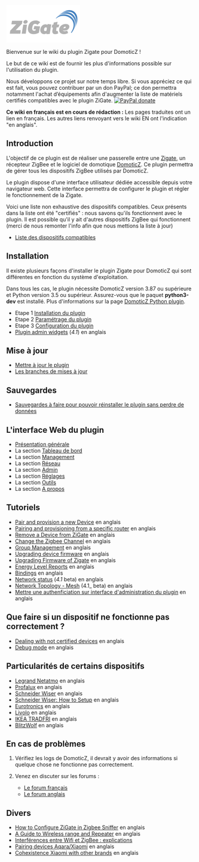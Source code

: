 ![zigate.fr](../Images/ZiGate.png)

Bienvenue sur le wiki du plugin Zigate pour DomoticZ !

Le but de ce wiki est de fournir les plus d'informations possible sur l'utilisation du plugin.

Nous développons ce projet sur notre temps libre. Si vous appréciez ce qui est fait, vous pouvez contribuer par un don PayPal; ce don permettra notamment l'achat d’équipements afin d'augmenter la liste de matériels certifiés compatibles avec le plugin ZiGate. [![PayPal donate](https://camo.githubusercontent.com/d5d24e33e2f4b6fe53987419a21b203c03789a8f/68747470733a2f2f696d672e736869656c64732e696f2f62616467652f446f6e6174652d50617950616c2d677265656e2e737667)](https://paypal.me/pipiche)

**Ce wiki en français est en cours de rédaction :** Les pages traduites ont un lien en français. Les autres liens renvoyant vers le wiki EN ont l'indication "en anglais". 

## Introduction

L'objectif de ce plugin est de réaliser une passerelle entre une [Zigate](https://zigate.fr), un récepteur ZigBee et le logiciel de domotique [DomoticZ](https://www.domoticz.com). Ce plugin permettra de gérer tous les dispositifs ZigBee utilisés par DomoticZ.

Le plugin dispose d'une interface utilisateur dédiée accessible depuis votre navigateur web. Cette interface permettra de configurer le plugin et régler le fonctionnement de la Zigate.

Voici une liste non exhaustive des dispositifs compatibles. Ceux présents dans la liste ont été "certifiés" : nous savons qu'ils fonctionnent avec le plugin. Il est possible qu'il y ait d'autres dispositifs ZigBee qui fonctionnent (merci de nous remonter l'info afin que nous mettions la liste à jour)
* [Liste des dispositifs compatibles](../en-eng/Compatible-Devices.md)

## Installation

Il existe plusieurs façons d'installer le plugin Zigate pour DomoticZ qui sont différentes en fonction du système d'exploitation.

Dans tous les cas, le plugin nécessite DomoticZ version 3.87 ou supérieure et Python version 3.5 ou supérieur. Assurez-vous que le paquet __python3-dev__ est installé. Plus d'informations sur la page [DomoticZ Python plugin](https://www.domoticz.com/wiki/Using_Python_plugins).


* Etape 1 [Installation du plugin](Installation.md)
* Etape 2 [Paramétrage du plugin](Parametrage.md)
* Etape 3 [Configuration du plugin](Configuration.md)
* [Plugin admin widgets](../en-eng/Plugin-Administration.md) (_4.1_) en anglais

## Mise à jour

* [Mettre à jour le plugin](Mise-a-jour.md#mettre-à-jour-le-plugin)
* [Les branches de mises à jour](Mise-a-jour.md#les-branches-de-mise-à-jour)


## Sauvegardes

* [Sauvegardes à faire pour pouvoir réinstaller le plugin sans perdre de données](Sauvegardes.md)

## L'interface Web du plugin


* [Présentation générale](WebUI-Presentation-generale.md)
* La section [Tableau de bord](WebUI-Tableau-de-bord.md)
* La section [Management](WebUI-Management.md)
* La section [Réseau](WebUI-Reseau.md)
* La section [Admin](WebUI-Admin.md)
* La section [Réglages](WebUI-Reglages.md)
* La section [Outils](WebUI-Outils.md)
* La section [A propos](WebUI-A-propos.md)


## Tutoriels

* [Pair and provision a new Device](../en-eng/PairingDevice.md) en anglais
* [Pairing and provisioning from a specific router](../en-eng/PairingFromRouter.md) en anglais
* [Remove a Device from ZiGate](../en-eng/RemoteDevice.md) en anglais
* [Change the Zigbee Channel](../en-eng/Channel_Setting.md) en anglais
* [Group Management](../en-eng/Group-Management.md) en anglais
* [Upgrading device firmware](../en-eng/Device-Firmware-Update.md) en anglais
* [Upgrading Firmware of Zigate](../en-eng/Zigate-flash-firmware.md) en anglais
* [Energy Level Reports](../en-eng/EnergyLevels.md) en anglais
* [Bindings](../en-eng/Binding_Legrand.md) en anglais
* [Network status](../en-eng/Network-Status.md) (_4.1_ beta) en anglais
* [Network Topology - Mesh](../en-eng/Network-Topology---LQI-report.md) (4.1_ beta) en anglais
* [Mettre une authenficiation sur interface d'administration du plugin](../en-eng/DashboardAccessBasicAuth.md) en anglais

## Que faire si un dispositif ne fonctionne pas correctement ?

* [Dealing with not certified devices](../en-eng/Dealing-with-none-certified-device.md) en anglais
* [Debug mode](../en-eng/Plugin-debuging-mode.md) en anglais


## Particularités de certains dispositifs

* [Legrand Netatmo](../en-eng/Legrand-Netatmo-corner.md) en anglais
* [Profalux](../en-eng/Profalux-corner.md) en anglais
* [Schneider Wiser](../en-eng/Schneider_Wiser_Corner.md) en anglais
* [Schneider Wiser: How to Setup](../en-eng/Wiser-Setup.md) en anglais
* [Eurotronics](../en-eng/Eurotronics-corner.md) en anglais
* [Livolo](../en-eng/Livolo-corner.md) en anglais
* [IKEA TRADFRI](../en-eng/IKEA-Tradfri-corner.md) en anglais
* [BlitzWolf](../en-eng/Blitzwolf-corner.md) en anglais


## En cas de problèmes

1. Vérifiez les logs de DomoticZ, il devrait y avoir des informations si quelque chose ne fonctionne pas correctement.
2. Venez en discuter sur les forums :

   * [Le forum français](https://easydomoticz.com/forum/viewforum.php?f=28)
   * [Le forum anglais](https://www.domoticz.com/forum/viewforum.php?f=68)



## Divers

* [How to Configure ZiGate in Zigbee Sniffer](../en-eng/Zigate-Sniffer.md)  en anglais
* [A Guide to Wireless range and Repeater](https://support.smartthings.com/hc/en-us/articles/209963206-A-guide-to-wireless-range-and-repeaters) en anglais
* [Interférences entre Wifi et ZigBee : explications](../fr-fr/ZigBee-et-Wifi.mdd)
* [Pairing devices Aqara/Xiaomi](https://community.hubitat.com/t/xiaomi-aqara-devices-pairing-keeping-them-connected/623) en anglais
* [Cohexistence Xiaomi with other brands](https://community.hubitat.com/t/xiaomi-aqara-devices-pairing-keeping-them-connected/623) en anglais 

